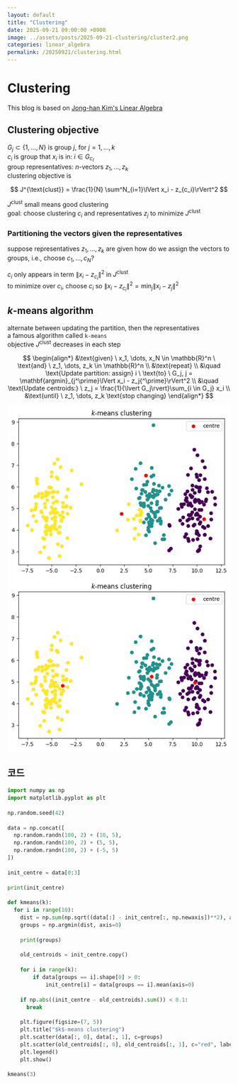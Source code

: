 ```yaml
---
layout: default
title: "Clustering"
date: 2025-09-21 09:00:00 +0900
image: ../assets/posts/2025-09-21-clustering/cluster2.png
categories: linear_algebra
permalink: /20250921/clustering.html
---
```


# Clustering

This blog is based on [Jong-han Kim's Linear Algebra](https://jonghank.github.io/ase2910.html)

## Clustering objective

$G_j \subset \{1, \dots, N\}$ is group $j$, for $j = 1, \dots, k$  
$c_i$ is group that $x_i$ is in: $i \in G_{c_I}$  
group representatives: $n$-vectors $z_1, \dots, z_k$  
clustering objective is

$$
J^{\text{clust}} = \frac{1}{N} \sum^N_{i=1}\lVert x_i - z_{c_i}\rVert^2
$$

$J^{\text{clust}}$ small means good clustering  
goal: choose clustering $c_i$ and representatives $z_j$ to minimize $J^{\text{clust}}$

### Partitioning the vectors given the representatives

suppose representatives $z_1, \dots, z_k$ are given
how do we assign the vectors to groups, i.e., choose $c_1, \dots, c_N$?

$c_i$ only appears in term $\lVert x_i - z_{c_i}\rVert^2 \ \text{in} \ J^{\text{clust}}$  
to minimize over $c_i$, choose $c_i$ so $\lVert x_i - z_{c_i}\rVert^2 = \min_j{\lVert x_i - z_j\rVert^2}$

## $k$-means algorithm

alternate between updating the partition, then the representatives  
a famous algorithm called `k-means`  
objective $J^{\text{clust}}$ decreases in each step

$$
\begin{align*}
&\text{given} \ x_1, \dots, x_N \in \mathbb{R}^n \ \text{and} \ z_1, \dots, z_k \in \mathbb{R}^n \\
&\text{repeat} \\
&\quad \text{Update partition: assign} i \ \text{to} \ G_j, j = \mathbf{argmin}_{j^\prime}\lVert  x_i - z_j{^\prime}\rVert^2 \\
&\quad \text{Update centroids:} \ z_j = \frac{1}{\lvert G_j\rvert}\sum_{i \in G_j} x_i \\
&\text{until} \ z_1, \dots, z_k \text{stop changing}
\end{align*}
$$

![cluster1](assets/posts/2025-09-21-clustering/cluster.png)  
![cluster1](assets/posts/2025-09-21-clustering/cluster2.png)

## 코드

```python
import numpy as np
import matplotlib.pyplot as plt

np.random.seed(42)

data = np.concat([
  np.random.randn(100, 2) + (10, 5),
  np.random.randn(100, 2) + (5, 5),
  np.random.randn(100, 2) + (-5, 5)
])

init_centre = data[0:3]

print(init_centre)

def kmeans(k):
  for i in range(10):
    dist = np.sum(np.sqrt((data[:] - init_centre[:, np.newaxis])**2), axis=2)
    groups = np.argmin(dist, axis=0)

    print(groups)

    old_centroids = init_centre.copy()

    for i in range(k):
        if data[groups == i].shape[0] > 0:
            init_centre[i] = data[groups == i].mean(axis=0)

    if np.abs((init_centre - old_centroids).sum()) < 0.1:
      break

    plt.figure(figsize=(7, 5))
    plt.title("$k$-means clustering")
    plt.scatter(data[:, 0], data[:, 1], c=groups)
    plt.scatter(old_centroids[:, 0], old_centroids[:, 1], c="red", label="centre")
    plt.legend()
    plt.show()

kmeans(3)
```
